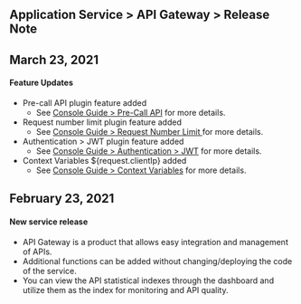 ## Application Service > API Gateway > Release Note

## March 23, 2021
#### Feature Updates
* Pre-call API plugin feature added
    * See [Console Guide > Pre-Call API](./console-guide/#apipre-call-api) for more details.
* Request number limit plugin feature added
    * See [Console Guide > Request Number Limit ](./console-guide/#_18) for more details.
* Authentication > JWT plugin feature added
    * See [Console Guide > Authentication > JWT](./console-guide/#jwt) for more details.
* Context Variables ${request.clientIp} added
    * See [Console Guide > Context Variables](./console-guide/#_8) for more details.

## February 23, 2021
#### New service release 
* API Gateway is a product that allows easy integration and management of APIs.
* Additional functions can be added without changing/deploying the code of the service.
* You can view the API statistical indexes through the dashboard and utilize them as the index for monitoring and API quality.
